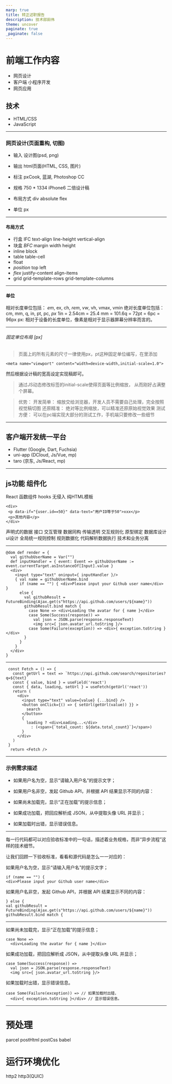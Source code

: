 ```yaml
---
marp: true
title: 转正述职报告
description: 技术部田伟
theme: uncover
paginate: true
_paginate: false
---
```


# 前端工作内容
- 网页设计
- 客户端 小程序开发
- 网页应用

## 技术
- HTML/CSS
- JavaScript

---

### 网页设计(页面重构, 切图)
- 输入 设计图(psd, png)
- 输出 html页面(HTML, CSS, 图片)

- 标注 pxCook, 蓝湖, Photoshop CC
- 规格 750 * 1334 iPhone6 二倍设计稿
- 布局方式 div absolute flex
- 单位 px

---

#### 布局方式
- 行盒 IFC text-align line-height vertical-align
- 块盒 *BFC* margin width height
- inline block
- table table-cell
- float
- *position* top left
- *flex* justify-content align-items
- grid grid-template-rows grid-template-columns

---

#### 单位
相对长度单位包括： *em*, ex, ch, *rem*, *vw*, vh, vmax, vmin
绝对长度单位包括： cm, mm, q, in, pt, pc, *px*
1in = 2.54cm = 25.4 mm = 101.6q = 72pt = 6pc = 96px
px: 相对于设备的长度单位，像素是相对于显示器屏幕分辨率而言的。

---

###### 固定单位布局 [px]
> 页面上的所有元素的尺寸一律使用px，pt这种固定单位编写，在<head>里添加
```
<meta name="viewport" content="width=device-width,initial-scale=1.0">
```
然后根据设计稿的宽高设定实现稿即可。

> 通过JS动态修改标签的initial-scale使得页面等比例缩放， 从而刚好占满整个屏幕。

> 优势：
开发简单： 缩放交给浏览器，开发人员不需要自己处理，完全按照视觉稿切图
还原精准： 绝对等比例缩放，可以精准还原原始视觉效果
测试方便： 可以在pc端实现大部分的测试工作，手机端只要修改一些细节

---

## 客户端开发统一平台
 - Flutter (Google, Dart, Fuchsia) 
 - uni-app (DCloud, Js/Vue, mp) 
 - taro (京东, Js/React, mp)
 
--- 

## js功能 组件化
React 函数组件 hooks
无侵入 纯HTML模板
```
<div> 
 <p data-if="{user.id==50}" data-text="用户ID等于50">xxx</p> 
 <p>其他内容</p> 
</div> 
```
声明式的数据 接口 交互管理
数据同构 传输透明 交互规则化
原型绑定 数据库设计 ui设计 全局统一规则控制
规则数据化 代码解析数据执行 技术和业务分离

---
```
@dom def render = {
  val githubUserName = Var("")
  def inputHandler = { event: Event => githubUserName := event.currentTarget.asInstanceOf[Input].value }
  <div>
    <input type="text" oninput={ inputHandler }/>
    { val name = githubUserName.bind
      if (name == "") { <div>Please input your Github user name</div> } 
      else {
        val githubResult = FutureBinding(Ajax.get(s"https://api.github.com/users/${name}"))
        githubResult.bind match {
          case None => <div>Loading the avatar for { name }</div>
          case Some(Success(response)) =>
            val json = JSON.parse(response.responseText)
            <img src={ json.avatar_url.toString }/>
          case Some(Failure(exception)) => <div>{ exception.toString }</div>
        }
      }
    }
  </div>
}
```

---

```
 const Fetch = () => {
   const getUrl = text => `https://api.github.com/search/repositories?q=${text}`
   const { value, bind } = useField('react')
   const { data, loading, setUrl } = useFetch(getUrl('react'))
   return (
     <div>
       <input type="text" value={value} {...bind} />
       <button onClick={() => { setUrl(getUrl(value)) }} >
         search
       </button>
       {
         loading ? <div>Loading...</div>
           : (<span>{`total_count: ${data.total_count}`}</span>)
       }
     </div>
   )
 }
  return <Fetch />
```
---
### 示例需求描述
- 如果用户名为空，显示“请输入用户名”的提示文字；
- 如果用户名非空，发起 Github API，并根据 API 结果显示不同的内容：

- 如果尚未加载完，显示“正在加载”的提示信息；
- 如果成功加载，把回应解析成 JSON，从中提取头像 URL 并显示；
- 如果加载时出错，显示错误信息。
---
每一行代码都可以对应验收标准中的一句话，描述着业务规格，而非“异步流程”这样的技术细节。

让我们回顾一下验收标准，看看和源代码是怎么一一对应的：

如果用户名为空，显示“请输入用户名”的提示文字；
```
if (name == "") {
<div>Please input your Github user name</div>
```
如果用户名非空，发起 Github API，并根据 API 结果显示不同的内容：
```
} else {
val githubResult = FutureBinding(Ajax.get(s"https://api.github.com/users/${name}"))
githubResult.bind match {
```

---

如果尚未加载完，显示“正在加载”的提示信息；
```
case None =>
  <div>Loading the avatar for { name }</div>
```  

如果成功加载，把回应解析成 JSON，从中提取头像 URL 并显示；
```
case Some(Success(response)) =>
  val json = JSON.parse(response.responseText)
  <img src={ json.avatar_url.toString }/>
```
如果加载时出错，显示错误信息。
```
case Some(Failure(exception)) => // 如果加载时出错，
  <div>{ exception.toString }</div> // 显示错误信息。
```
---

# 预处理
parcel 
postHtml postCss babel

# 运行环境优化
http2
http3(QUIC)